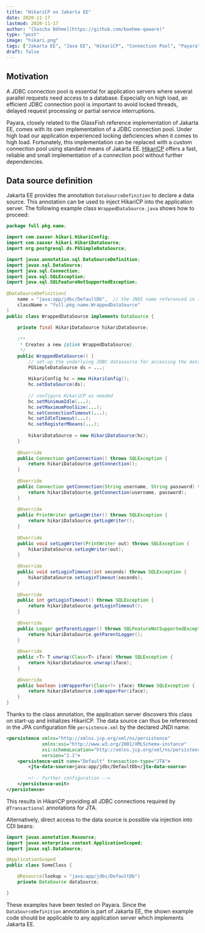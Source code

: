 ```yaml
---
title: "HikariCP on Jakarta EE"
date: 2020-11-17
lastmod: 2020-11-17
author: "[Sascha Böhme](https://github.com/boehme-qaware)"
type: "post"
image: "hikari.png"
tags: ["Jakarta EE", "Java EE", "HikariCP", "Connection Pool", "Payara"]
draft: false
---
```


## Motivation

A JDBC connection pool is essential for application servers where several parallel requests need access to a database. Especially on high load, an efficient JDBC connection pool is important to avoid locked threads, delayed request processing or partial service interruptions.

Payara, closely related to the GlassFish reference implementation of Jakarta EE, comes with its own implementation of a JDBC connection pool. Under high load our application experienced locking deficiencies when it comes to high load. Fortunately, this implementation can be replaced with a custom connection pool using standard means of Jakarta EE. [HikariCP](https://github.com/brettwooldridge/HikariCP) offers a fast, reliable and small implementation of a connection pool without further dependencies.

## Data source definition

Jakarta EE provides the annotation `DataSourceDefinition` to declare a data source. This annotation can be used to inject HikariCP into the application server. The following example class `WrappedDataSource.java` shows how to proceed:

```java
package full.pkg.name;

import com.zaxxer.hikari.HikariConfig;
import com.zaxxer.hikari.HikariDataSource;
import org.postgresql.ds.PGSimpleDataSource;

import javax.annotation.sql.DataSourceDefinition;
import javax.sql.DataSource;
import java.sql.Connection;
import java.sql.SQLException;
import java.sql.SQLFeatureNotSupportedException;
 
@DataSourceDefinition(
    name = "java:app/jdbc/DefaultDb",  // the JNDI name referenced in the persistence.xml
    className = "full.pkg.name.WrappedDataSource"
)
public class WrappedDataSource implements DataSource {
 
    private final HikariDataSource hikariDataSource;
 
    /**
     * Creates a new {@link WrappedDataSource}.
     */
    public WrappedDataSource() {
        // set-up the underlying JDBC datasource for accessing the database (PostgreSQL, Oracle)
        PGSimpleDataSource ds = ...;
 
        HikariConfig hc = new HikariConfig();
        hc.setDataSource(ds);
    
        // configure HikariCP as needed
        hc.setMinimumIdle(...);  
        hc.setMaximumPoolSize(...);
        hc.setConnectionTimeout(...);
        hc.setIdleTimeout(...);
        hc.setRegisterMbeans(...);
 
        hikariDataSource = new HikariDataSource(hc);
    }
 
    @Override
    public Connection getConnection() throws SQLException {
        return hikariDataSource.getConnection();
    }
 
    @Override
    public Connection getConnection(String username, String password) throws SQLException {
        return hikariDataSource.getConnection(username, password);
    }
 
    @Override
    public PrintWriter getLogWriter() throws SQLException {
        return hikariDataSource.getLogWriter();
    }
 
    @Override
    public void setLogWriter(PrintWriter out) throws SQLException {
        hikariDataSource.setLogWriter(out);
    }
 
    @Override
    public void setLoginTimeout(int seconds) throws SQLException {
        hikariDataSource.setLoginTimeout(seconds);
    }
 
    @Override
    public int getLoginTimeout() throws SQLException {
        return hikariDataSource.getLoginTimeout();
    }
 
    @Override
    public Logger getParentLogger() throws SQLFeatureNotSupportedException {
        return hikariDataSource.getParentLogger();
    }
 
    @Override
    public <T> T unwrap(Class<T> iface) throws SQLException {
        return hikariDataSource.unwrap(iface);
    }
 
    @Override
    public boolean isWrapperFor(Class<?> iface) throws SQLException {
        return hikariDataSource.isWrapperFor(iface);
    }
}
```

Thanks to the class annotation, the application server discovers this class on start-up and initializes HikariCP. The data source can thus be referenced in the JPA configuration file `persistence.xml` by the declared JNDI name:

```xml
<persistence xmlns="http://xmlns.jcp.org/xml/ns/persistence"
             xmlns:xsi="http://www.w3.org/2001/XMLSchema-instance"
             xsi:schemaLocation="http://xmlns.jcp.org/xml/ns/persistence http://xmlns.jcp.org/xml/ns/persistence/persistence_2_1.xsd"
             version="2.1">
    <persistence-unit name="Default" transaction-type="JTA">
        <jta-data-source>java:app/jdbc/DefaultDb</jta-data-source>
 
        <!-- further configuration -->
    </persistence-unit>
</persistence>
```

This results in HikariCP providing all JDBC connections required by `@Transactional` annotations for JTA.

Alternatively, direct access to the data source is possible via injection into CDI beans:

```java
import javax.annotation.Resource;
import javax.enterprise.context.ApplicationScoped;
import javax.sql.DataSource;

@ApplicationScoped
public class SomeClass {

    @Resource(lookup = "java:app/jdbc/DefaultDb")
    private DataSource dataSource;

}
```

These examples have been tested on Payara. Since the `DataSourceDefinition` annotation is part of Jakarta EE, the shown example code should be applicable to any application server which implements Jakarta EE.
